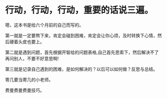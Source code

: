 # 行动，行动，行动，重要的话说三遍。

嗯，这本书是给六个月前的自己而写的。

第一就是一定要熬下来，肯定会碰到困难，肯定会让你心烦，及时转换下心情，然后硬着头皮也要上。

第二就是遇到问题，首先根据开智给的问题表格,自己首先思索下，然后解决不了再问别人，不要不好意思啊!

第三就是记录自己遇到的困难，是如何解决的？以后可以如何做？反思与总结。

寄几要当寄几的小老师。

费曼费曼费曼技巧。







